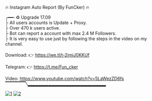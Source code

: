 🔥 Instagram Auto Report (By FunCker) 🔥 
       <br>
       
╭━━╴♻️ Upgrade 17.09
<br>
├  All users accounts is Update + Proxy.
<br>
├  Over 470 k users active. 
<br>
├  Bot can report a account with max 2.4 M Followers.
<br>
├  It is very easy to use just by following the steps in the video on my channel.
<br>
<br>
 Download: 👉  https://we.tl/t-2jmiJ0KKUf
 
 Telegram: 👉  https://t.me/Fun_cker
 
 Video:    https://www.youtube.com/watch?v=5LaWezZD6fs
 <br>
▔▔▔▔▔▔╲▂▂▂▂▂▂▂▂▂▂▂▂▂▂▂▂▂▂▂▂▂▂▂

<a href="https://imgbb.com/"><img src="https://i.ibb.co/kG6rw5n/1.jpg" alt="1" border="0"></a>
<a href="https://imgbb.com/"><img src="https://i.ibb.co/554kHhh/2.jpg" alt="2" border="0"></a><br /><a target='_blank' href='https://imgbb.com/'></a><br />




